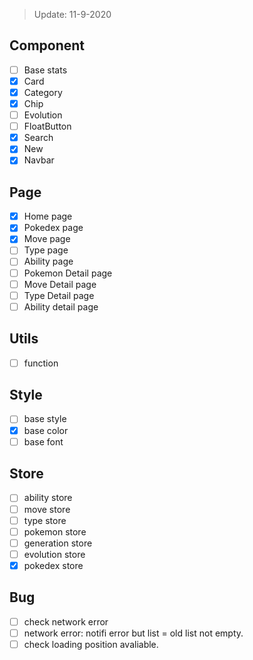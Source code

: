 > Update: 11-9-2020

## Component

- [ ] Base stats
- [x] Card
- [x] Category
- [x] Chip
- [ ] Evolution
- [ ] FloatButton
- [x] Search
- [x] New
- [x] Navbar

## Page

- [x] Home page
- [x] Pokedex page
- [x] Move page
- [ ] Type page
- [ ] Ability page
- [ ] Pokemon Detail page
- [ ] Move Detail page
- [ ] Type Detail page
- [ ] Ability detail page

## Utils

- [ ] function

## Style

- [ ] base style
- [x] base color
- [ ] base font

## Store

- [ ] ability store
- [ ] move store
- [ ] type store
- [ ] pokemon store
- [ ] generation store
- [ ] evolution store
- [x] pokedex store

## Bug

- [ ] check network error
- [ ] network error: notifi error but list = old list not empty.
- [ ] check loading position avaliable.
